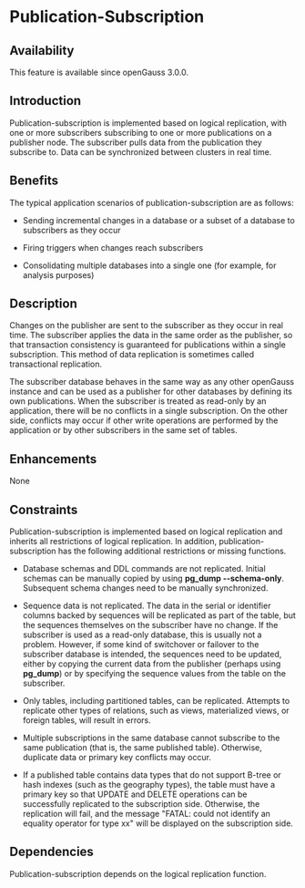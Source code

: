 # Publication-Subscription<a name="EN-US_TOPIC_0000001208298901"></a>

## Availability<a name="section3104013"></a>

This feature is available since openGauss 3.0.0.

## Introduction<a name="section27936123"></a>

Publication-subscription is implemented based on logical replication, with one or more subscribers subscribing to one or more publications on a publisher node. The subscriber pulls data from the publication they subscribe to. Data can be synchronized between clusters in real time.

## Benefits<a name="section50098520"></a>

The typical application scenarios of publication-subscription are as follows:

- Sending incremental changes in a database or a subset of a database to subscribers as they occur

- Firing triggers when changes reach subscribers

- Consolidating multiple databases into a single one (for example, for analysis purposes)

## Description<a name="section48233501"></a>

Changes on the publisher are sent to the subscriber as they occur in real time. The subscriber applies the data in the same order as the publisher, so that transaction consistency is guaranteed for publications within a single subscription. This method of data replication is sometimes called transactional replication.

The subscriber database behaves in the same way as any other openGauss instance and can be used as a publisher for other databases by defining its own publications. When the subscriber is treated as read-only by an application, there will be no conflicts in a single subscription. On the other side, conflicts may occur if other write operations are performed by the application or by other subscribers in the same set of tables.

## Enhancements<a name="section31448332"></a>

None

## Constraints<a name="section06531946143616"></a>

Publication-subscription is implemented based on logical replication and inherits all restrictions of logical replication. In addition, publication-subscription has the following additional restrictions or missing functions.

- Database schemas and DDL commands are not replicated. Initial schemas can be manually copied by using **pg_dump --schema-only**. Subsequent schema changes need to be manually synchronized.

- Sequence data is not replicated. The data in the serial or identifier columns backed by sequences will be replicated as part of the table, but the sequences themselves on the subscriber have no change. If the subscriber is used as a read-only database, this is usually not a problem. However, if some kind of switchover or failover to the subscriber database is intended, the sequences need to be updated, either by copying the current data from the publisher (perhaps using **pg_dump**) or by specifying the sequence values from the table on the subscriber.

- Only tables, including partitioned tables, can be replicated. Attempts to replicate other types of relations, such as views, materialized views, or foreign tables, will result in errors.

- Multiple subscriptions in the same database cannot subscribe to the same publication (that is, the same published table). Otherwise, duplicate data or primary key conflicts may occur.

- If a published table contains data types that do not support B-tree or hash indexes (such as the geography types), the table must have a primary key so that UPDATE and DELETE operations can be successfully replicated to the subscription side. Otherwise, the replication will fail, and the message "FATAL: could not identify an equality operator for type xx" will be displayed on the subscription side.

## Dependencies<a name="section14599532"></a>

Publication-subscription depends on the logical replication function.
